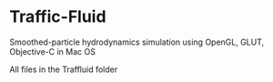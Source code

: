 # Traffic-Fluid

Smoothed-particle hydrodynamics simulation using OpenGL, GLUT, Objective-C in Mac OS

All files in the Traffluid folder
